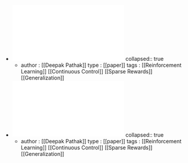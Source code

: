 - ![Curiosity-driven Exploration by Self-supervised Prediction.pdf](../assets/Curiosity-driven_Exploration_by_Self-supervised_Prediction_1672627474818_0.pdf)
  collapsed:: true
	- author : [[Deepak Pathak]]
	  type : [[paper]]
	  tags : [[Reinforcement Learning]] [[Continuous Control]] [[Sparse Rewards]] [[Generalization]]
- ![Large-Scale Study of Curiosity-Driven Learning.pdf](../assets/Large-Scale_Study_of_Curiosity-Driven_Learning_1672627478835_0.pdf)
  collapsed:: true
	- author : [[Deepak Pathak]]
	  type : [[paper]]
	  tags : [[Reinforcement Learning]] [[Continuous Control]] [[Sparse Rewards]] [[Generalization]]